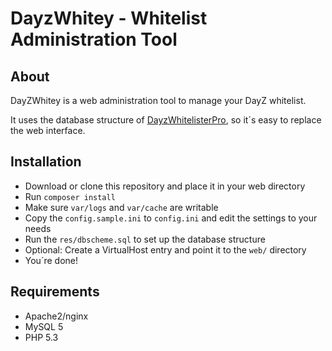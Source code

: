 # DayzWhitey - Whitelist Administration Tool

## About
DayZWhitey is a web administration tool to manage your DayZ whitelist.

It uses the database structure of [DayzWhitelisterPro](https://github.com/deadfred666/DayzWhitelisterPro), so it´s easy to replace the
web interface.

## Installation
* Download or clone this repository and place it in your web directory
* Run ```composer install```
* Make sure ```var/logs``` and ```var/cache``` are writable
* Copy the ```config.sample.ini``` to ```config.ini``` and edit the settings to your needs
* Run the ```res/dbscheme.sql``` to set up the database structure
* Optional: Create a VirtualHost entry and point it to the ```web/``` directory
* You´re done!

## Requirements
* Apache2/nginx
* MySQL 5
* PHP 5.3

